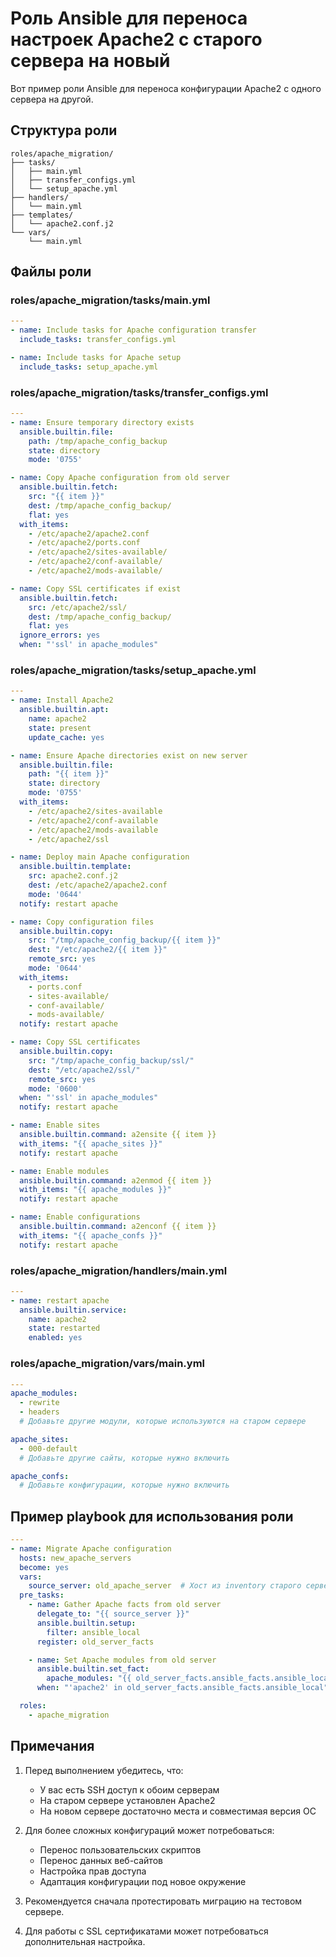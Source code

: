 # Роль Ansible для переноса настроек Apache2 с старого сервера на новый

Вот пример роли Ansible для переноса конфигурации Apache2 с одного сервера на другой.

## Структура роли

```
roles/apache_migration/
├── tasks/
│   ├── main.yml
│   ├── transfer_configs.yml
│   └── setup_apache.yml
├── handlers/
│   └── main.yml
├── templates/
│   └── apache2.conf.j2
└── vars/
    └── main.yml
```

## Файлы роли

### roles/apache_migration/tasks/main.yml

```yaml
---
- name: Include tasks for Apache configuration transfer
  include_tasks: transfer_configs.yml

- name: Include tasks for Apache setup
  include_tasks: setup_apache.yml
```

### roles/apache_migration/tasks/transfer_configs.yml

```yaml
---
- name: Ensure temporary directory exists
  ansible.builtin.file:
    path: /tmp/apache_config_backup
    state: directory
    mode: '0755'

- name: Copy Apache configuration from old server
  ansible.builtin.fetch:
    src: "{{ item }}"
    dest: /tmp/apache_config_backup/
    flat: yes
  with_items:
    - /etc/apache2/apache2.conf
    - /etc/apache2/ports.conf
    - /etc/apache2/sites-available/
    - /etc/apache2/conf-available/
    - /etc/apache2/mods-available/

- name: Copy SSL certificates if exist
  ansible.builtin.fetch:
    src: /etc/apache2/ssl/
    dest: /tmp/apache_config_backup/
    flat: yes
  ignore_errors: yes
  when: "'ssl' in apache_modules"
```

### roles/apache_migration/tasks/setup_apache.yml

```yaml
---
- name: Install Apache2
  ansible.builtin.apt:
    name: apache2
    state: present
    update_cache: yes

- name: Ensure Apache directories exist on new server
  ansible.builtin.file:
    path: "{{ item }}"
    state: directory
    mode: '0755'
  with_items:
    - /etc/apache2/sites-available
    - /etc/apache2/conf-available
    - /etc/apache2/mods-available
    - /etc/apache2/ssl

- name: Deploy main Apache configuration
  ansible.builtin.template:
    src: apache2.conf.j2
    dest: /etc/apache2/apache2.conf
    mode: '0644'
  notify: restart apache

- name: Copy configuration files
  ansible.builtin.copy:
    src: "/tmp/apache_config_backup/{{ item }}"
    dest: "/etc/apache2/{{ item }}"
    remote_src: yes
    mode: '0644'
  with_items:
    - ports.conf
    - sites-available/
    - conf-available/
    - mods-available/
  notify: restart apache

- name: Copy SSL certificates
  ansible.builtin.copy:
    src: "/tmp/apache_config_backup/ssl/"
    dest: "/etc/apache2/ssl/"
    remote_src: yes
    mode: '0600'
  when: "'ssl' in apache_modules"
  notify: restart apache

- name: Enable sites
  ansible.builtin.command: a2ensite {{ item }}
  with_items: "{{ apache_sites }}"
  notify: restart apache

- name: Enable modules
  ansible.builtin.command: a2enmod {{ item }}
  with_items: "{{ apache_modules }}"
  notify: restart apache

- name: Enable configurations
  ansible.builtin.command: a2enconf {{ item }}
  with_items: "{{ apache_confs }}"
  notify: restart apache
```

### roles/apache_migration/handlers/main.yml

```yaml
---
- name: restart apache
  ansible.builtin.service:
    name: apache2
    state: restarted
    enabled: yes
```

### roles/apache_migration/vars/main.yml

```yaml
---
apache_modules:
  - rewrite
  - headers
  # Добавьте другие модули, которые используются на старом сервере

apache_sites:
  - 000-default
  # Добавьте другие сайты, которые нужно включить

apache_confs:
  # Добавьте конфигурации, которые нужно включить
```

## Пример playbook для использования роли

```yaml
---
- name: Migrate Apache configuration
  hosts: new_apache_servers
  become: yes
  vars:
    source_server: old_apache_server  # Хост из inventory старого сервера
  pre_tasks:
    - name: Gather Apache facts from old server
      delegate_to: "{{ source_server }}"
      ansible.builtin.setup:
        filter: ansible_local
      register: old_server_facts

    - name: Set Apache modules from old server
      ansible.builtin.set_fact:
        apache_modules: "{{ old_server_facts.ansible_facts.ansible_local.apache2.modules_enabled }}"
      when: "'apache2' in old_server_facts.ansible_facts.ansible_local"

  roles:
    - apache_migration
```

## Примечания

1. Перед выполнением убедитесь, что:
   - У вас есть SSH доступ к обоим серверам
   - На старом сервере установлен Apache2
   - На новом сервере достаточно места и совместимая версия ОС

2. Для более сложных конфигураций может потребоваться:
   - Перенос пользовательских скриптов
   - Перенос данных веб-сайтов
   - Настройка прав доступа
   - Адаптация конфигурации под новое окружение

3. Рекомендуется сначала протестировать миграцию на тестовом сервере.

4. Для работы с SSL сертификатами может потребоваться дополнительная настройка.